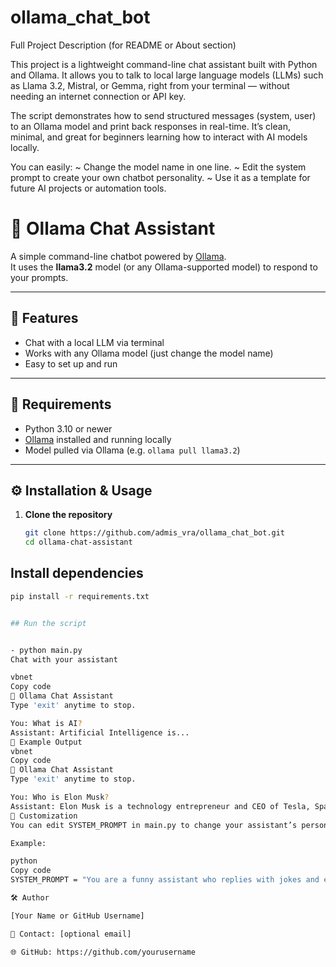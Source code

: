# ollama_chat_bot
Full Project Description (for README or About section)

This project is a lightweight command-line chat assistant built with Python and Ollama.
It allows you to talk to local large language models (LLMs) such as Llama 3.2, Mistral, or Gemma, right from your terminal — without needing an internet connection or API key.

The script demonstrates how to send structured messages (system, user) to an Ollama model and print back responses in real-time. It’s clean, minimal, and great for beginners learning how to interact with AI models locally.

You can easily:
~ Change the model name in one line.
~ Edit the system prompt to create your own chatbot personality.
~ Use it as a template for future AI projects or automation tools.

# 🧠 Ollama Chat Assistant

A simple command-line chatbot powered by [Ollama](https://ollama.ai/).  
It uses the **llama3.2** model (or any Ollama-supported model) to respond to your prompts.

---

## 🚀 Features
- Chat with a local LLM via terminal
- Works with any Ollama model (just change the model name)
- Easy to set up and run

---

## 🧩 Requirements
- Python 3.10 or newer  
- [Ollama](https://ollama.ai/) installed and running locally  
- Model pulled via Ollama (e.g. `ollama pull llama3.2`)

---

## ⚙️ Installation & Usage

1. **Clone the repository**
   ```bash
   git clone https://github.com/admis_vra/ollama_chat_bot.git
   cd ollama-chat-assistant
   
## Install dependencies
   ```bash
   pip install -r requirements.txt


## Run the script 


- python main.py
Chat with your assistant

vbnet
Copy code
💬 Ollama Chat Assistant
Type 'exit' anytime to stop.

You: What is AI?
Assistant: Artificial Intelligence is...
🧠 Example Output
vbnet
Copy code
💬 Ollama Chat Assistant
Type 'exit' anytime to stop.

You: Who is Elon Musk?
Assistant: Elon Musk is a technology entrepreneur and CEO of Tesla, SpaceX...
🧩 Customization
You can edit SYSTEM_PROMPT in main.py to change your assistant’s personality.

Example:

python
Copy code
SYSTEM_PROMPT = "You are a funny assistant who replies with jokes and emojis!"

🛠️ Author

[Your Name or GitHub Username]

📧 Contact: [optional email]

🌐 GitHub: https://github.com/yourusername

